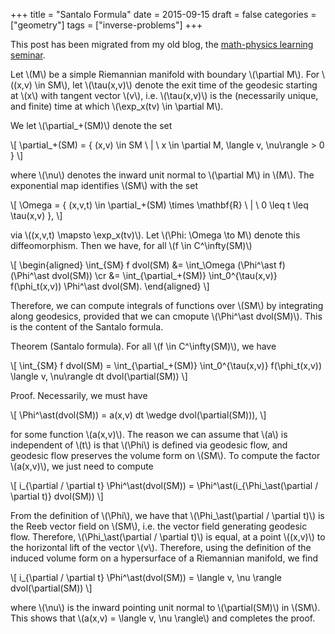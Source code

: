 +++
title = "Santalo Formula"
date = 2015-09-15
draft = false
categories = ["geometry"]
tags = ["inverse-problems"]
+++

This post has been migrated from my old blog, the [math-physics learning seminar](https://mathphysseminar.blogspot.com/).

Let \\(M\\) be a simple Riemannian manifold with boundary \\(\partial M\\). For \\((x,v) \in SM\\), let \\(\tau(x,v)\\) denote the exit time of the geodesic starting at \\(x\\) with tangent vector \\(v\\), i.e. \\(\tau(x,v)\\) is the (necessarily unique, and finite) time at which \\(\exp_x(tv) \in \partial M\\).


We let \\(\partial_+(SM)\\) denote the set

\\[ \partial_+(SM) = \{ (x,v) \in SM \ | \ x \in \partial M, \langle v, \nu\rangle &gt; 0 \} \\]

where \\(\nu\\) denotes the inward unit normal to \\(\partial M\\) in \\(M\\). The exponential map identifies \\(SM\\) with the set

\\[ \Omega = \{ (x,v,t) \in \partial_+(SM) \times \mathbf{R} \ | \ 0 \leq t \leq \tau(x,v)  \}, \\]

via \\((x,v,t) \mapsto \exp_x(tv)\\). Let \\(\Phi: \Omega \to M\\) denote this diffeomorphism. Then we have, for all \\(f \in C^\infty(SM)\\)

\\[ \\begin{aligned}
\int_{SM} f dvol(SM) &= \int_\Omega (\Phi^\ast f) (\Phi^\ast dvol(SM)) \cr
&= \int_{\partial_+(SM)} \int_0^{\tau(x,v)} f(\phi_t(x,v)) \Phi^\ast dvol(SM).
\\end{aligned} \\]

Therefore, we can compute integrals of functions over \\(SM\\) by integrating along geodesics, provided that we can cmopute \\(\Phi^\ast dvol(SM)\\). This is the content of the Santalo formula.

Theorem (Santalo formula). For all \\(f \in C^\infty(SM)\\), we have

\\[ \int_{SM} f dvol(SM) = \int_{\partial_+(SM)} \int_0^{\tau(x,v)} f(\phi_t(x,v)) \langle v, \nu\rangle dt dvol(\partial(SM)) \\]


Proof. Necessarily, we must have

\\[ \Phi^\ast(dvol(SM)) = a(x,v) dt \wedge dvol(\partial(SM))), \\]

for some function \\(a(x,v)\\). The reason we can assume that \\(a\\) is independent of \\(t\\) is that \\(\Phi\\) is defined via geodesic flow, and geodesic flow preserves the volume form on \\(SM\\). To compute the factor \\(a(x,v)\\), we just need to compute

\\[ i_{\partial / \partial t} \Phi^\ast(dvol(SM)) = \Phi^\ast(i_{\Phi_\ast(\partial / \partial t)} dvol(SM)) \\]

From the definition of \\(\Phi\\), we have that \\(\Phi_\ast(\partial / \partial t)\\) is the Reeb vector field on \\(SM\\), i.e. the vector field generating geodesic flow. Therefore, \\(\Phi_\ast(\partial / \partial t)\\) is equal, at a point \\((x,v)\\) to the horizontal lift of the vector \\(v\\). Therefore, using the definition of the induced volume form on a hypersurface of a Riemannian manifold, we find

\\[ i_{\partial / \partial t} \Phi^\ast(dvol(SM)) = \langle v, \nu \rangle dvol(\partial(SM)) \\]

where \\(\nu\\) is the inward pointing unit normal to \\(\partial(SM)\\) in \\(SM\\). This shows that \\(a(x,v) = \langle v, \nu \rangle\\) and completes the proof.